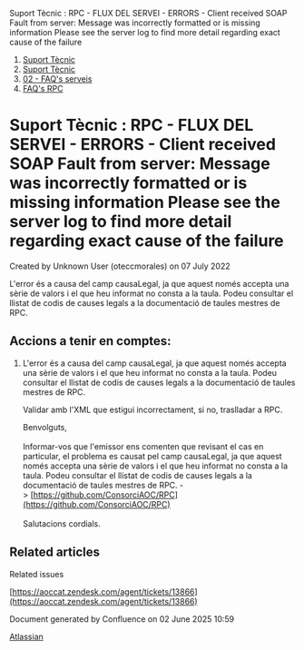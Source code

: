 Suport Tècnic : RPC - FLUX DEL SERVEI - ERRORS - Client received SOAP Fault from server: Message was incorrectly formatted or is missing information Please see the server log to find more detail regarding exact cause of the failure  

1.  [Suport Tècnic](index.md)
2.  [Suport Tècnic](13893782.md)
3.  [02 - FAQ's serveis](26313393.md)
4.  [FAQ's RPC](28705609.md)

Suport Tècnic : RPC - FLUX DEL SERVEI - ERRORS - Client received SOAP Fault from server: Message was incorrectly formatted or is missing information Please see the server log to find more detail regarding exact cause of the failure
=======================================================================================================================================================================================================================================

Created by Unknown User (oteccmorales) on 07 July 2022

L'error és a causa del camp causaLegal, ja que aquest només accepta una sèrie de valors i el que heu informat no consta a la taula. Podeu consultar el llistat de codis de causes legals a la documentació de taules mestres de RPC.

Accions a tenir en comptes:
---------------------------

1.  L'error és a causa del camp causaLegal, ja que aquest només accepta una sèrie de valors i el que heu informat no consta a la taula. Podeu consultar el llistat de codis de causes legals a la documentació de taules mestres de RPC.
    
    Validar amb l'XML que estigui incorrectament, si no, traslladar a RPC.  
      
    
    Benvolguts,  
       
    Informar-vos que l'emissor ens comenten que revisant el cas en particular, el problema es causat pel camp causaLegal, ja que aquest només accepta una sèrie de valors i el que heu informat no consta a la taula. Podeu consultar el llistat de codis de causes legals a la documentació de taules mestres de RPC. -> [https://github.com/ConsorciAOC/RPC](https://github.com/ConsorciAOC/RPC)  
       
    Salutacions cordials.
    

Related articles
----------------

  

Related issues

[https://aoccat.zendesk.com/agent/tickets/13866](https://aoccat.zendesk.com/agent/tickets/13866)

Document generated by Confluence on 02 June 2025 10:59

[Atlassian](http://www.atlassian.com/)